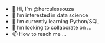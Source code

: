 - 👋 Hi, I’m @herculessouza
- 👀 I’m interested in data science
- 🌱 I’m currently learning Python/SQL
- 💞️ I’m looking to collaborate on ...
- 📫 How to reach me ...

<!---
herculessouza/herculessouza is a ✨ special ✨ repository because its `README.md` (this file) appears on your GitHub profile.
You can click the Preview link to take a look at your changes.
--->
